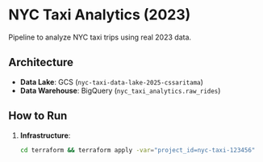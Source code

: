 # NYC Taxi Analytics (2023)
Pipeline to analyze NYC taxi trips using real 2023 data.

## Architecture
- **Data Lake**: GCS (`nyc-taxi-data-lake-2025-cssaritama`)
- **Data Warehouse**: BigQuery (`nyc_taxi_analytics.raw_rides`)


## How to Run
1. **Infrastructure**:
   ```bash
   cd terraform && terraform apply -var="project_id=nyc-taxi-123456"  
